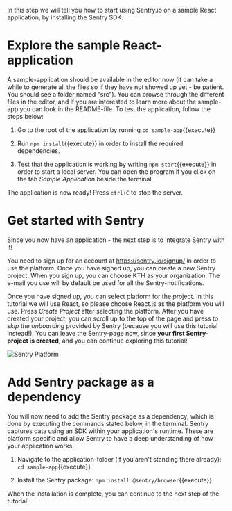 In this step we will tell you how to start using Sentry.io on a sample React application, by installing the Sentry SDK. 

# Explore the sample React-application

A sample-application should be available in the editor now (it can take a while to generate all the files so if they have not showed up yet - be patient. You should see a folder named "src"). You can browse through the different files in the editor, and if you are interested to learn more about the sample-app you can look in the README-file. To test the application, follow the steps below:

1. Go to the root of the application by running `cd sample-app`{{execute}} 

2. Run `npm install`{{execute}} in order to install the required dependencies.

3. Test that the application is working by writing `npm start`{{execute}} in order to start a local server.
You can open the program if you click on the tab *Sample Application* beside the terminal. 

The application is now ready! Press `ctrl+C` to stop the server. 

# Get started with Sentry

Since you now have an application - the next step is to integrate Sentry with it! 

You need to sign up for an account at https://sentry.io/signup/ in order to use the platform. Once you have signed up, you can create a new Sentry project. When you sign up, you can choose KTH as your organization. The e-mail you use will by default be used for all the Sentry-notifications. 

Once you have signed up, you can select platform for the project. In this tutorial we will use React, so please choose React.js as the platform you will use. Press *Create Project* after selecting the platform. After you have created your project, you can scroll up to the top of the page and press to *skip the onboarding* provided by Sentry (because you will use this tutorial instead!). You can leave the Sentry-page now, since **your first Sentry-project is created**, and you can continue exploring this tutorial! 

![Sentry Platform](https://imgur.com/MQ18uY3.png "Sentry Platform")


# Add Sentry package as a dependency

You will now need to add the Sentry package as a dependency, which is done by executing the commands stated below, in the terminal. Sentry captures data using an SDK within your application's runtime. These are platform specific and allow Sentry to have a deep understanding of how your application works. 

1. Navigate to the application-folder (if you aren't standing there already): `cd sample-app`{{execute}} 

2. Install the Sentry package: `npm install @sentry/browser`{{execute}}

When the installation is complete, you can continue to the next step of the tutorial!

